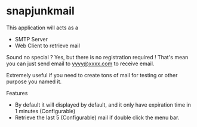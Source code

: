# snapjunkmail

This application will acts as a
- SMTP Server
- Web Client to retrieve mail

Sound no special ? Yes, but there is no registration required ! 
That's mean you can just send email to yyyy@xxxx.com to receive email.

Extremely useful if you need to create tons of mail for testing or other purpose you named it.

Features
- By default it will displayed by default, and it only have expiration time in 1 minutes (Configurable)
- Retrieve the last 5 (Configurable) mail if double click the menu bar.
